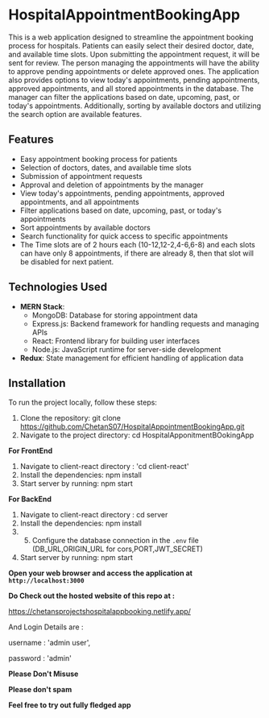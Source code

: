 # HospitalAppointmentBookingApp

This is a web application designed to streamline the appointment booking process for hospitals. Patients can easily select their desired doctor, date, and available time slots. Upon submitting the appointment request, it will be sent for review. The person managing the appointments will have the ability to approve pending appointments or delete approved ones. The application also provides options to view today's appointments, pending appointments, approved appointments, and all stored appointments in the database. The manager can filter the applications based on date, upcoming, past, or today's appointments. Additionally, sorting by available doctors and utilizing the search option are available features.

## Features

- Easy appointment booking process for patients
- Selection of doctors, dates, and available time slots
- Submission of appointment requests
- Approval and deletion of appointments by the manager
- View today's appointments, pending appointments, approved appointments, and all appointments
- Filter applications based on date, upcoming, past, or today's appointments
- Sort appointments by available doctors
- Search functionality for quick access to specific appointments
- The Time slots are of 2 hours each (10-12,12-2,4-6,6-8) and each slots can have only 8 appointments, if there are already 8, then that slot will be disabled for next patient.

## Technologies Used

- **MERN Stack**:
  - MongoDB: Database for storing appointment data
  - Express.js: Backend framework for handling requests and managing APIs
  - React: Frontend library for building user interfaces
  - Node.js: JavaScript runtime for server-side development
- **Redux**: State management for efficient handling of application data

## Installation

To run the project locally, follow these steps:

1. Clone the repository:  git clone https://github.com/ChetanS07/HospitalAppointmentBookingApp.git
2. Navigate to the project directory:  cd HospitalApponitmentBOokingApp

**For FrontEnd**
1. Navigate to client-react directory : 'cd client-react'
2. Install the dependencies:  npm install
3. Start server by running:  npm start

**For BackEnd**
1. Navigate to client-react directory : cd server
2. Install the dependencies: npm install
3. 5. Configure the database connection in the `.env` file (DB_URL,ORIGIN_URL for cors,PORT,JWT_SECRET)
4. Start server by running:  npm start

**Open your web browser and access the application at `http://localhost:3000`**

**Do Check out the hosted website of this repo at :**

https://chetansprojectshospitalappbooking.netlify.app/

And Login Details are :

username : 'admin user',

password : 'admin'

**Please Don't Misuse**

**Please don't spam**

**Feel free to try out fully fledged app**
